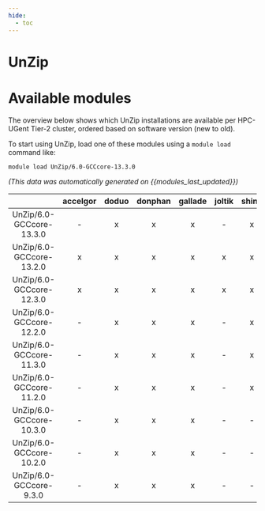 ```yaml
---
hide:
  - toc
---
```


UnZip
=====

# Available modules


The overview below shows which UnZip installations are available per HPC-UGent Tier-2 cluster, ordered based on software version (new to old).

To start using UnZip, load one of these modules using a `module load` command like:

```shell
module load UnZip/6.0-GCCcore-13.3.0
```

*(This data was automatically generated on {{modules_last_updated}})*  

| |accelgor|doduo|donphan|gallade|joltik|shinx|skitty|
| :---: | :---: | :---: | :---: | :---: | :---: | :---: | :---: |
|UnZip/6.0-GCCcore-13.3.0|-|x|x|x|-|x|x|
|UnZip/6.0-GCCcore-13.2.0|x|x|x|x|x|x|x|
|UnZip/6.0-GCCcore-12.3.0|x|x|x|x|x|x|x|
|UnZip/6.0-GCCcore-12.2.0|-|x|x|x|-|x|-|
|UnZip/6.0-GCCcore-11.3.0|-|x|x|x|-|x|-|
|UnZip/6.0-GCCcore-11.2.0|-|x|x|x|-|x|-|
|UnZip/6.0-GCCcore-10.3.0|-|x|x|x|-|-|-|
|UnZip/6.0-GCCcore-10.2.0|-|x|x|x|-|-|-|
|UnZip/6.0-GCCcore-9.3.0|-|x|x|x|-|-|-|
